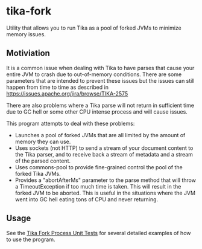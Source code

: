 # tika-fork

Utility that allows you to run Tika as a pool of forked JVMs to minimize memory issues.

## Motiviation

It is a common issue when dealing with Tika to have parses that cause your entire JVM to crash due to out-of-memory conditions. There are some parameters that are intended to prevent these issues but the issues can still happen from time to time as described in https://issues.apache.org/jira/browse/TIKA-2575

There are also problems where a Tika parse will not return in sufficient time due to GC hell or some other CPU intense process and will cause issues.

This program attempts to deal with these problems:

* Launches a pool of forked JVMs that are all limited by the amount of memory they can use.
* Uses sockets (not HTTP) to send a stream of your document content to the Tika parser, and to receive back a stream of metadata and a stream of the parsed content.
* Uses commons-pool to provide fine-grained control the pool of the forked Tika JVMs.
* Provides a "abortAfterMs" parameter to the parse method that will throw a TimeoutException if too much time is taken. This will result in the forked JVM to be aborted. This is useful in the situations where the JVM went into GC hell eating tons of CPU and never returning.

## Usage

See the [Tika Fork Process Unit Tests](https://github.com/nddipiazza/tika-fork/tree/master/tika-fork-client/src/test/java/org/apache/tika/fork) for several detailed examples of how to use the program.
